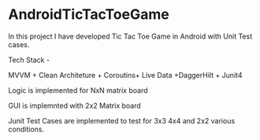 # AndroidTicTacToeGame
In this project I have developed Tic Tac Toe Game in Android with Unit Test cases.

Tech Stack - 

MVVM + Clean Architeture + Coroutins+ Live Data +DaggerHilt + Junit4 


Logic is implemented for NxN matrix board


GUI is implemnted with 2x2 Matrix board


Junit Test Cases are implemented to test for 3x3 4x4 and 2x2 various conditions.


